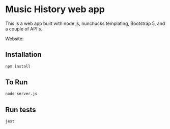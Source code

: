 # Music History web app

This is a web app built with node js, nunchucks templating, Bootstrap 5, and a couple of API's.  

Website: 

## Installation


```bash
npm install
```

## To Run
```bash
node server.js
```

## Run tests
```bash
jest
